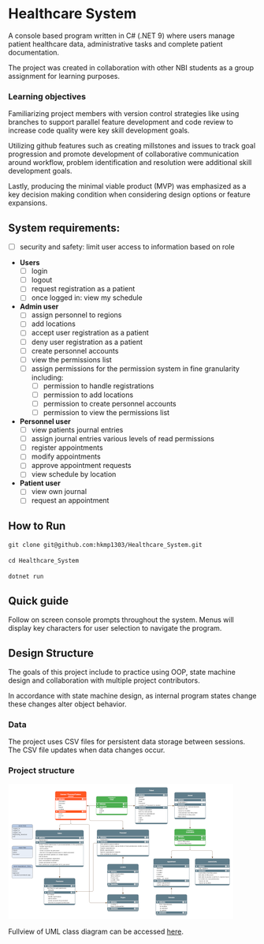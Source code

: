 # Healthcare System
A console based program written in C# (.NET 9) where users manage patient healthcare data, administrative tasks and complete patient documentation.

The project was created in collaboration with other NBI students as a group assignment for learning purposes.

### Learning objectives
Familiarizing project members with version control strategies like using branches to support parallel feature development and code review to increase code quality were key skill development goals.

Utilizing github features such as creating millstones and issues to track goal progression and promote development of collaborative communication around workflow, problem identification and resolution were additional skill development goals.

Lastly, producing the minimal viable product (MVP) was emphasized as a key decision making condition when considering design options or feature expansions.

## System requirements:
- [ ] security and safety: limit user access to information based on role
- **Users**
  - [ ] login
  - [ ] logout
  - [ ] request registration as a patient
  - [ ] once logged in: view my schedule
- **Admin user**
  - [ ] assign personnel to regions
  - [ ] add locations
  - [ ] accept user registration as a patient
  - [ ] deny user registration as a patient
  - [ ] create personnel accounts
  - [ ] view the permissions list
  - [ ] assign permissions for the permission system in fine granularity including:
    - [ ] permission to handle registrations
    - [ ] permission to add locations
    - [ ] permission to create personnel accounts
    - [ ] permission to view the permissions list
- **Personnel user**
  - [ ] view patients journal entries
  - [ ] assign journal entries various levels of read permissions
  - [ ] register appointments
  - [ ] modify appointments
  - [ ] approve appointment requests
  - [ ] view schedule by location
- **Patient user**
  - [ ] view own journal
  - [ ] request an appointment

<!--
### Future feature creeps
- [ ] implement dictionary for user accounts
-->

## How to Run
```
git clone git@github.com:hkmp1303/Healthcare_System.git

cd Healthcare_System

dotnet run
```

## Quick guide
Follow on screen console prompts throughout the system. Menus will display key characters for user selection to navigate the program.

## Design Structure
The goals of this project include to practice using OOP, state machine design and collaboration with multiple project contributors.

In accordance with state machine design, as internal program states change these changes alter object behavior.

### Data
The project uses CSV files for persistent data storage between sessions. The CSV file updates when data changes occur.

### Project structure
![UML Diagram of system classes](docs/uml25.png)

Fullview of UML class diagram can be accessed [here](https://www.yworks.com/yed-live/?file=https://gist.githubusercontent.com/hkmp1303/ce4ffc1ec8558003ab33a2dafa426a9b/raw/53ffb886dc941c9a6d531614947ff905c4858f30/Healthcare%20System).
